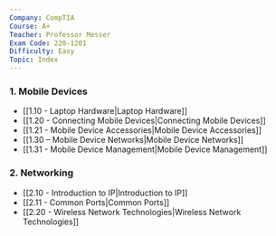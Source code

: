 ```yaml
---
Company: CompTIA
Course: A+
Teacher: Professor Messer
Exam Code: 220-1201
Difficulty: Easy
Topic: Index
---
```

### 1. Mobile Devices
- [[1.10 - Laptop Hardware|Laptop Hardware]]
- [[1.20 - Connecting Mobile Devices|Connecting Mobile Devices]]
- [[1.21 - Mobile Device Accessories|Mobile Device Accessories]]
- [[1.30 – Mobile Device Networks|Mobile Device Networks]]
- [[1.31 - Mobile Device Management|Mobile Device Management]]
### 2. Networking
- [[2.10 - Introduction to IP|Introduction to IP]]
- [[2.11 - Common Ports|Common Ports]]
- [[2.20 - Wireless Network Technologies|Wireless Network Technologies]]

